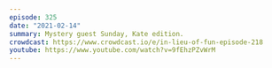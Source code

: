 ```yaml
---
episode: 325
date: "2021-02-14"
summary: Mystery guest Sunday, Kate edition.
crowdcast: https://www.crowdcast.io/e/in-lieu-of-fun-episode-218
youtube: https://www.youtube.com/watch?v=9fEhzPZvWrM
---
```

